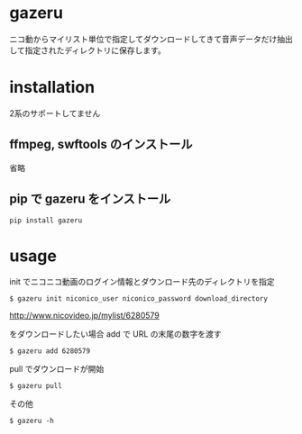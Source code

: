 # gazeru
ニコ動からマイリスト単位で指定してダウンロードしてきて音声データだけ抽出して指定されたディレクトリに保存します。

# installation
2系のサポートしてません
## ffmpeg, swftools のインストール
省略

## pip で gazeru をインストール

```
pip install gazeru
```

# usage
init でニコニコ動画のログイン情報とダウンロード先のディレクトリを指定

```
$ gazeru init niconico_user niconico_password download_directory
```

http://www.nicovideo.jp/mylist/6280579

をダウンロードしたい場合 add で URL の末尾の数字を渡す

```
$ gazeru add 6280579
```

pull でダウンロードが開始

```
$ gazeru pull
```

その他

```
$ gazeru -h
```
